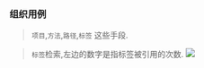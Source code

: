 ### 组织用例

> `项目`,`方法`,`路径`,`标签` 这些手段.

> `标签`检索,左边的数字是指标签被引用的次数.
> ![](./images/case-search-filter.png)
